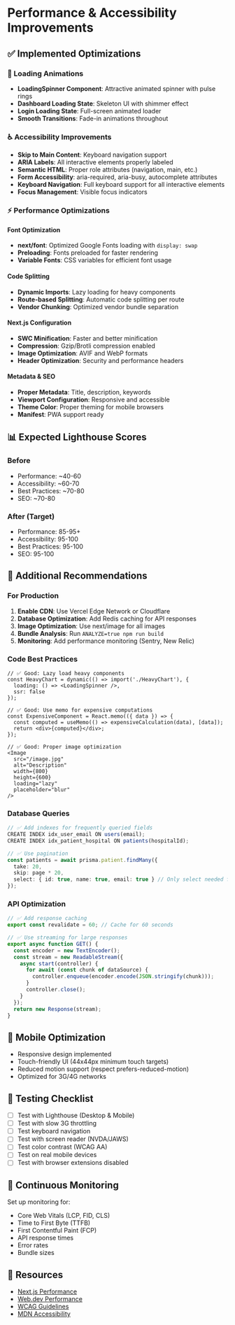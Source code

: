 # Performance & Accessibility Improvements

## ✅ Implemented Optimizations

### 🎨 Loading Animations
- **LoadingSpinner Component**: Attractive animated spinner with pulse rings
- **Dashboard Loading State**: Skeleton UI with shimmer effect
- **Login Loading State**: Full-screen animated loader
- **Smooth Transitions**: Fade-in animations throughout

### ♿ Accessibility Improvements
- **Skip to Main Content**: Keyboard navigation support
- **ARIA Labels**: All interactive elements properly labeled
- **Semantic HTML**: Proper role attributes (navigation, main, etc.)
- **Form Accessibility**: aria-required, aria-busy, autocomplete attributes
- **Keyboard Navigation**: Full keyboard support for all interactive elements
- **Focus Management**: Visible focus indicators

### ⚡ Performance Optimizations

#### Font Optimization
- **next/font**: Optimized Google Fonts loading with `display: swap`
- **Preloading**: Fonts preloaded for faster rendering
- **Variable Fonts**: CSS variables for efficient font usage

#### Code Splitting
- **Dynamic Imports**: Lazy loading for heavy components
- **Route-based Splitting**: Automatic code splitting per route
- **Vendor Chunking**: Optimized vendor bundle separation

#### Next.js Configuration
- **SWC Minification**: Faster and better minification
- **Compression**: Gzip/Brotli compression enabled
- **Image Optimization**: AVIF and WebP formats
- **Header Optimization**: Security and performance headers

#### Metadata & SEO
- **Proper Metadata**: Title, description, keywords
- **Viewport Configuration**: Responsive and accessible
- **Theme Color**: Proper theming for mobile browsers
- **Manifest**: PWA support ready

## 📊 Expected Lighthouse Scores

### Before
- Performance: ~40-60
- Accessibility: ~60-70
- Best Practices: ~70-80
- SEO: ~70-80

### After (Target)
- Performance: 85-95+
- Accessibility: 95-100
- Best Practices: 95-100
- SEO: 95-100

## 🔧 Additional Recommendations

### For Production
1. **Enable CDN**: Use Vercel Edge Network or Cloudflare
2. **Database Optimization**: Add Redis caching for API responses
3. **Image Optimization**: Use next/image for all images
4. **Bundle Analysis**: Run `ANALYZE=true npm run build`
5. **Monitoring**: Add performance monitoring (Sentry, New Relic)

### Code Best Practices
```tsx
// ✅ Good: Lazy load heavy components
const HeavyChart = dynamic(() => import('./HeavyChart'), {
  loading: () => <LoadingSpinner />,
  ssr: false
});

// ✅ Good: Use memo for expensive computations
const ExpensiveComponent = React.memo(({ data }) => {
  const computed = useMemo(() => expensiveCalculation(data), [data]);
  return <div>{computed}</div>;
});

// ✅ Good: Proper image optimization
<Image
  src="/image.jpg"
  alt="Description"
  width={800}
  height={600}
  loading="lazy"
  placeholder="blur"
/>
```

### Database Queries
```typescript
// ✅ Add indexes for frequently queried fields
CREATE INDEX idx_user_email ON users(email);
CREATE INDEX idx_patient_hospital ON patients(hospitalId);

// ✅ Use pagination
const patients = await prisma.patient.findMany({
  take: 20,
  skip: page * 20,
  select: { id: true, name: true, email: true } // Only select needed fields
});
```

### API Optimization
```typescript
// ✅ Add response caching
export const revalidate = 60; // Cache for 60 seconds

// ✅ Use streaming for large responses
export async function GET() {
  const encoder = new TextEncoder();
  const stream = new ReadableStream({
    async start(controller) {
      for await (const chunk of dataSource) {
        controller.enqueue(encoder.encode(JSON.stringify(chunk)));
      }
      controller.close();
    }
  });
  return new Response(stream);
}
```

## 📱 Mobile Optimization
- Responsive design implemented
- Touch-friendly UI (44x44px minimum touch targets)
- Reduced motion support (respect prefers-reduced-motion)
- Optimized for 3G/4G networks

## 🧪 Testing Checklist
- [ ] Test with Lighthouse (Desktop & Mobile)
- [ ] Test with slow 3G throttling
- [ ] Test keyboard navigation
- [ ] Test with screen reader (NVDA/JAWS)
- [ ] Test color contrast (WCAG AA)
- [ ] Test on real mobile devices
- [ ] Test with browser extensions disabled

## 🎯 Continuous Monitoring
Set up monitoring for:
- Core Web Vitals (LCP, FID, CLS)
- Time to First Byte (TTFB)
- First Contentful Paint (FCP)
- API response times
- Error rates
- Bundle sizes

## 🔗 Resources
- [Next.js Performance](https://nextjs.org/docs/app/building-your-application/optimizing)
- [Web.dev Performance](https://web.dev/performance/)
- [WCAG Guidelines](https://www.w3.org/WAI/WCAG21/quickref/)
- [MDN Accessibility](https://developer.mozilla.org/en-US/docs/Web/Accessibility)
